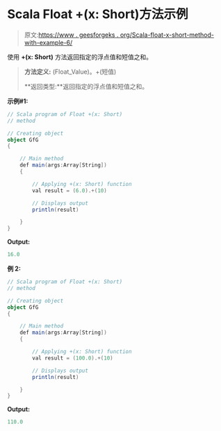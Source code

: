 # Scala Float +(x: Short)方法示例

> 原文:[https://www . geesforgeks . org/Scala-float-x-short-method-with-example-6/](https://www.geeksforgeeks.org/scala-float-x-short-method-with-example-6/)

使用 **+(x: Short)** 方法返回指定的浮点值和短值之和。

> **方法定义:** (Float_Value)。+(短值)
> 
> **返回类型:**返回指定的浮点值和短值之和。

**示例#1:**

```scala
// Scala program of Float +(x: Short)
// method

// Creating object
object GfG
{ 

    // Main method
    def main(args:Array[String])
    {

        // Applying +(x: Short) function
        val result = (6.0).+(10)

        // Displays output
        println(result)

    }
} 
```

**Output:**

```scala
16.0

```

**例 2:**

```scala
// Scala program of Float +(x: Short)
// method

// Creating object
object GfG
{ 

    // Main method
    def main(args:Array[String])
    {

        // Applying +(x: Short) function
        val result = (100.0).+(10)

        // Displays output
        println(result)

    }
} 
```

**Output:**

```scala
110.0

```